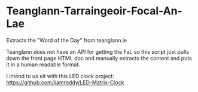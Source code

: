 # Teanglann-Tarraingeoir-Focal-An-Lae

Extracts the "Word of the Day" from teanglann.ie

Teanglann does not have an API for getting the FaL so this script just pulls down the front page HTML doc and manually extracts the content and puts it in a human readable format.

I intend to us eit with this LED clock project: https://github.com/liamroddy/LED-Matrix-Clock 
